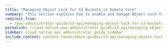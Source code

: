 ```yaml
---
title: "Managing Object Lock for S3 Buckets in Qumulo Core"
summary: "This section explains how to enable and manage Object Lock for S3 Buckets in Qumulo Core."
redirect_from:
  - /aws-administrator-guide/s3-api/managing-object-lock-for-s3-buckets.html
permalink: /cloud-native-aws-administrator-guide/s3-api/managing-object-lock-for-s3-buckets.html
sidebar: cloud_native_aws_administrator_guide_sidebar
include_content: content-reuse/admin-guides/s3-api/managing-object-lock-for-s3-buckets.md
---
```

